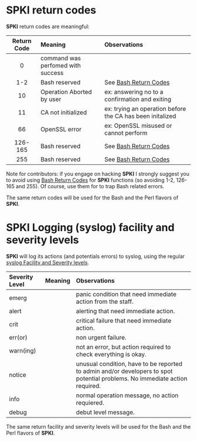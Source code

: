 [Bash Return Codes]: http://tldp.org/LDP/abs/html/exitcodes.html
[syslog Facility and Severity levels]: http://en.wikipedia.org/wiki/Syslog

# SPKI return codes

**SPKI** return codes are meaningful:

Return Code | Meaning                           | Observations
:----------:| :-------------------------------- | :-----
0           | command was perfomed with success | 
1-2         | Bash reserved                     | See [Bash Return Codes] 
10          | Operation Aborted by user         | ex: answering no to a confirmation and exiting
11          | CA not initialized                | ex: trying an operation before the CA has been initalized
66          | OpenSSL error                     | ex: OpenSSL misused or cannot perform
126-165     | Bash reserved                     | See [Bash Return Codes]
255         | Bash reserved                     | See [Bash Return Codes]

Note for contributors: if you engage on hacking **SPKI** I strongly suggest you to avoid using [Bash Return Codes] for **SPKI** functions (so avoiding 1-2, 126-165 and 255). Of course, use them for to trap Bash related errors.

The same return codes will be used for the Bash and the Perl flavors of **SPKI**.

# SPKI Logging (syslog) facility and severity levels

**SPKI** will log its actions (and potentials errors) to syslog, using the regular [syslog Facility and Severity levels].

Severity Level | Meaning | Observations
:------------- | :------ | :------------ 
emerg          | | panic condition that need immediate action from the staff.
alert          | | alerting that need immediate action.
crit           | | critical failure that need immediate action.
err(or)        | | non urgent failure.
warn(ing)      | | not an error, but action required to check everything is okay.
notice         | | unusual condition, have to be reported to admin and/or developers to spot potential problems. No immediate action required.
info           | | normal operation message, no action requiered.
debug          | | debut level message.

The same return facility and severity levels will be used for the Bash and the Perl flavors of **SPKI**.
